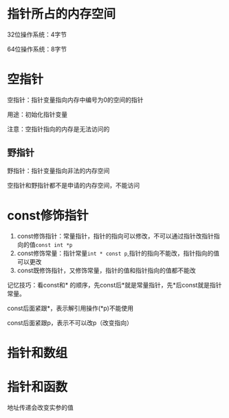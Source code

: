 # 指针所占的内存空间

32位操作系统：4字节

64位操作系统：8字节



# 空指针

空指针：指针变量指向内存中编号为0的空间的指针

用途：初始化指针变量

注意：空指针指向的内存是无法访问的

## 野指针

野指针：指针变量指向非法的内存空间



空指针和野指针都不是申请的内存空间，不能访问



# const修饰指针

1. const修饰指针：常量指针，指针的指向可以修改，不可以通过指针改指针指向的值`const int *p`
2. const修饰常量：指针常量`int * const p`,指针的指向不能改，指针指向的值可以更改
3. const既修饰指针，又修饰常量，指针的值和指针指向的值都不能改



记忆技巧：看const和\* 的顺序，先const后\*就是常量指针，先\*后const就是指针常量。

const后面紧跟\*，表示解引用操作(*p)不能使用

const后面紧跟p，表示不可以改p（改变指向）

# 指针和数组



# 指针和函数

地址传递会改变实参的值